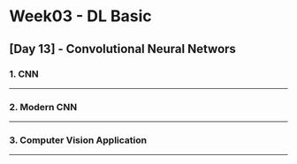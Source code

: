 # Week03 - DL Basic

## [Day 13] - Convolutional Neural Networs

### 1. CNN


---------

### 2. Modern CNN



---------

### 3. Computer Vision Application



---------